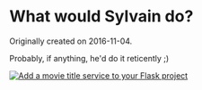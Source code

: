 What would Sylvain do?
===========================

Originally created on 2016-11-04.

Probably, if anything, he'd do it reticently ;)


[![Add a movie title service to your Flask project](http://static.atomist.com/button/add-movie-title-service.png)](https://api.atomist.com/v1/projects/editors/ce2c5dba-68a8-4468-8ebf-600558d447a2)
